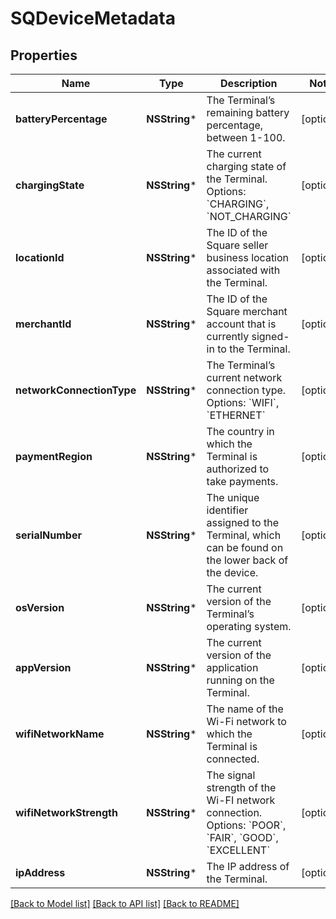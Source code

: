 # SQDeviceMetadata

## Properties
Name | Type | Description | Notes
------------ | ------------- | ------------- | -------------
**batteryPercentage** | **NSString*** | The Terminal’s remaining battery percentage, between 1-100. | [optional] 
**chargingState** | **NSString*** | The current charging state of the Terminal. Options: &#x60;CHARGING&#x60;, &#x60;NOT_CHARGING&#x60; | [optional] 
**locationId** | **NSString*** | The ID of the Square seller business location associated with the Terminal. | [optional] 
**merchantId** | **NSString*** | The ID of the Square merchant account that is currently signed-in to the Terminal. | [optional] 
**networkConnectionType** | **NSString*** | The Terminal’s current network connection type. Options: &#x60;WIFI&#x60;, &#x60;ETHERNET&#x60; | [optional] 
**paymentRegion** | **NSString*** | The country in which the Terminal is authorized to take payments. | [optional] 
**serialNumber** | **NSString*** | The unique identifier assigned to the Terminal, which can be found on the lower back of the device. | [optional] 
**osVersion** | **NSString*** | The current version of the Terminal’s operating system. | [optional] 
**appVersion** | **NSString*** | The current version of the application running on the Terminal. | [optional] 
**wifiNetworkName** | **NSString*** | The name of the Wi-Fi network to which the Terminal is connected. | [optional] 
**wifiNetworkStrength** | **NSString*** | The signal strength of the Wi-FI network connection. Options: &#x60;POOR&#x60;, &#x60;FAIR&#x60;, &#x60;GOOD&#x60;, &#x60;EXCELLENT&#x60; | [optional] 
**ipAddress** | **NSString*** | The IP address of the Terminal. | [optional] 

[[Back to Model list]](../README.md#documentation-for-models) [[Back to API list]](../README.md#documentation-for-api-endpoints) [[Back to README]](../README.md)


